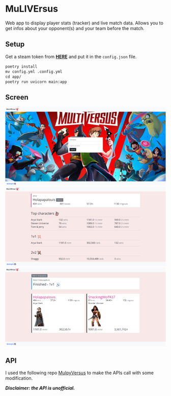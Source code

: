 # MuLIVErsus
Web app to display player stats (tracker) and live match data. Allows you to get infos about your opponent(s) and your team before the match.

## Setup

Get a steam token from **[HERE](https://github.com/brianbaldner/multiversus-api-docs/tree/main/steam-ticket-generator)** and put it in the `config.json` file.

```
poetry install
mv config.yml .config.yml
cd app/
poetry run uvicorn main:app
```

## Screen

![](./assets/screen1.png)
![](./assets/screen2.png)
![](./assets/screen3.png)

## API
I used the following repo [MulpyVersus](https://github.com/AshladBP/MulpyVersus) to make the APIs call with some modification.

***Disclaimer: the API is unofficial.***